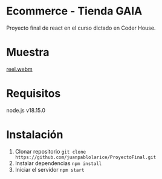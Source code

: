 # Ecommerce - Tienda GAIA

Proyecto final de react en el curso dictado en Coder House.

# Muestra

[reel.webm](https://user-images.githubusercontent.com/4804615/227797001-2ac48fd5-9eda-4ecc-aec5-3ae98f14ab27.webm)

# Requisitos

node.js v18.15.0

# Instalación

1) Clonar repositorio
```git clone https://github.com/juanpablolarice/ProyectoFinal.git```
2) Instalar dependencias
```npm install```
4) Iniciar el servidor 
```npm start```
